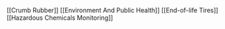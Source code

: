 [[Crumb Rubber]]
[[Environment And Public Health]]
[[End-of-life Tires]]
[[Hazardous Chemicals Monitoring]]
